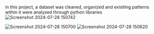 in this project, a dataset was cleaned, organized and exisiting patterns within it were analysed through python libraries
![Screenshot 2024-07-28 150742](https://github.com/user-attachments/assets/ca2b64c0-a399-42bd-902c-307039a9f36e)

![Screenshot 2024-07-28 150700](https://github.com/user-attachments/assets/46bb2d97-54cc-43e4-ae5e-d3bd0dfc76a5)
![Screenshot 2024-07-28 150620](https://github.com/user-attachments/assets/19bb33ad-e30a-4fab-aee3-27638c9e7a2c)
